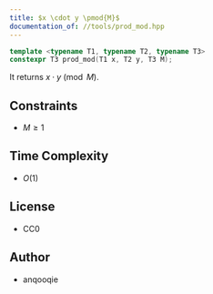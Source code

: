 ```yaml
---
title: $x \cdot y \pmod{M}$
documentation_of: //tools/prod_mod.hpp
---
```


```cpp
template <typename T1, typename T2, typename T3>
constexpr T3 prod_mod(T1 x, T2 y, T3 M);
```

It returns $x \cdot y \pmod{M}$.

## Constraints
- $M \geq 1$

## Time Complexity
- $O(1)$

## License
- CC0

## Author
- anqooqie
